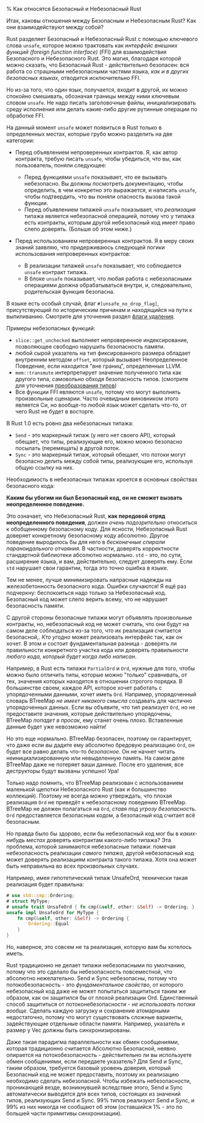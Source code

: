 % Как относятся Безопасный и Небезопасный Rust

Итак, каковы отношения между Безопасным и Небезопасным Rust? Как они
взаимодействуют между собой?

Rust разделяет Безопасный и Небезопасный Rust с помощью ключевого слова
`unsafe`, которое можно трактовать как *интерфейс внешних функций (foreign
function interface)* (FFI) для взаимодействия Безопасного и Небезопасного Rust.
Это магия, благодаря которой можно сказать, что Безопасный Rust - действительно
безопасен: вся работа со страшными небезопасными частями языка, *как и в других
безопасных языках*, отводится исключительно FFI.

Но из-за того, что один язык, получается, входит в другой, их можно спокойно
смешивать, обозначая границы между ними ключевым словом `unsafe`. Не надо писать
заголовочные файлы, инициализировать среду исполнения или делать какие-либо 
другие рутинные операции по обработке FFI.

На данный момент `unsafe` может появиться в Rust только в определенных местах,
которые грубо можно разделить на две категории:

* Перед объявлением непроверенных контрактов. Я, как автор контракта, требую писать 
`unsafe`, чтобы убедиться, что вы, как пользователь, поняли следующее:     
  * Перед функциями `unsafe` показывает, что ее вызывать небезопасно. 
  Вы должны посмотреть документацию, чтобы определить, в чем конкретно это выражается,
   и написать `unsafe`, чтобы подтвердить, что вы поняли опасность вызова такой функции.     
  * Перед объявлением типажей `unsafe` показывает, что *реализация* типажа 
  является небезопасной операцией, потому что у типажа есть контракты, которым 
  другой небезопасный код имеет право слепо доверять. (Больше об этом ниже.)

* Перед использованием непроверенных контрактов. Я в меру своих знаний заявляю, что 
придерживаюсь следующей логики использования непроверенных контрактов:
  * В реализации типажей `unsafe` показывает, что соблюдается `unsafe` контракт типажа.
  * В блоке `unsafe` показывает, что любая работа с небезопасными операциями 
  должна обрабатываться внутри, и, следовательно, родительская функция безопасна.

В языке есть особый случай, флаг `#[unsafe_no_drop_flag]`, присутствующий по
историческим причинам и находящийся на пути к выпиливанию. Смотрите для уточнения
раздел [флаги удаления].

Примеры небезопасных функций:

* `slice::get_unchecked` выполняет непроверенное индексирование, позволяющее
свободно нарушить безопасность памяти. 
* любой сырой указатель на тип фиксированного размера обладает внутренним 
методом `offset`, который вызывает Неопределенное Поведение, если находится 
"вне границ", определенных LLVM. 
* `mem::transmute` интерпретирует значение полученного типа как другого типа, 
самовольно обходя безопасность типов. (смотрите для уточнения [преобразования типов]) 
* Все функции FFI являются `unsafe`, потому что могут выполнять произвольные 
сценарии. Часто очевидным виновником этого является Си, но вообще-то любой язык
 может сделать что-то, от чего Rust не будет в восторге.

В Rust 1.0 есть ровно два небезопасных типажа:

* `Send` - это маркерный типаж (у него нет своего API), который обещает, что 
типы, реализующие его, можно можно безопасно посылать (перемещать) в другой поток.
* `Sync` - это маркерный типаж, который обещает, что потоки могут безопасно 
делить между собой типы, реализующие его, используя общую ссылку на них.

Необходимость в небезопасных типажах кроется в основных свойствах безопасного
кода:

**Каким бы убогим ни был Безопасный код, он не сможет вызвать неопределенное
поведение.**

Это означает, что Небезопасный Rust, **как передовой отряд неопределенного поведения**, 
должен *очень подозрительно* относиться к обобщенному безопасному коду. Для ясности, 
Небезопасный Rust доверяет конкретному безопасному коду абсолютно. Другое 
поведение выродилось бы для него в *бесконечные спирали параноидального отчаяния*. 
В частности, доверять корректности стандартной библиотеки абсолютно нормально. 
`std` - это, по сути, расширение языка, и вам, действительно, следует доверять ему. 
Если `std` нарушает свои гарантии, тогда это точно ошибка в языке.

Тем не менее, лучше минимизировать напрасные надежды на железобетонность
безопасного кода. Ошибки случаются! Я ещё раз подчеркну: беспокоиться надо
только за Небезопасный код. Безопасный код может слепо верить всему, что не 
нарушает безопасность памяти.

С другой стороны безопасные типажи могут объявлять произвольные контракты, но,
небезопасный код не может считать, что они будут на самом деле соблюдаться из-за
того, что их реализация считается безопасной,. *Кто угодно* может реализовать
интерфейс так, как он хочет. В этом и состоит фундаментальная разница - доверять
ли правильности конкретного участка кода или доверять правильности *любого кода,
который будет когда либо написан*.

Например, в Rust есть типажи `PartialOrd` и `Ord`, нужные для того, чтобы можно
было отличить типы, которые можно "только" сравнивать, от тех, значения которых
находятся в отношении строгого порядка. В большинстве своем, каждое API, которое
хочет работать с упорядоченными данными, хочет иметь `Ord`. Например,
упорядоченный словарь BTreeMap *не имеет никакого смысла* создавать для частично
упорядоченных данных. Если вы объявите, что тип реализует `Ord`, но не
предоставите значения, которые действительно упорядочены, BTreeMap *попадет в
просак*, ему станет очень плохо. Вставленные данные будет уже невозможно найти!

Но это еще нормально. BTreeMap безопасен, поэтому он гарантирует, что даже если
вы дадите ему абсолютно бредовую реализацию `Ord`, он будет все равно делать
что-то *безопасное*. Он не начнет читать неинициализированную или невыделенную
память. На самом деле BTreeMap даже не потеряет ваши данные. После его
удаления, все деструкторы будут вызваны успешно! Ура!

Только надо помнить, что BTreeMap реализован с использованием маленькой щепотки
Небезопасного Rust (как и большинство коллекций). Поэтому не всегда можно
утверждать, что плохая реализация `Ord` не приведёт к небезопасному поведению
BTreeMap. BTreeMap не должен полагаться на `Ord`, *ставя под угрозу
безопасность*. `Ord` предоставляется безопасным кодом, а безопасный код считает
всё безопасным.

Но правда было бы здорово, если бы небезопасный код мог бы в *каких-нибудь
местах* доверять контрактам какого-либо типажа? Эта проблема, которой занимаются
небезопасные типажи: помечая небезопасность реализации *самого типажа*, другой
небезопасный код может доверять реализациям контракта такого типажа. Хотя она
может быть неправильна во всех произвольных случаях.

Например, имея гипотетический типаж UnsafeOrd, технически такая реализация будет
правильна:

```rust
# use std::cmp::Ordering;
# struct MyType;
# unsafe trait UnsafeOrd { fn cmp(&self, other: &Self) -> Ordering; }
unsafe impl UnsafeOrd for MyType {
    fn cmp(&self, other: &Self) -> Ordering {
        Ordering::Equal
    }
}
```

Но, наверное, это совсем не та реализация, которую вам бы хотелось иметь.

Rust традиционно не делает типажи небезопасными по умолчанию, потому что это
сделало бы небезопасность повсеместной, что абсолютно нежелательно. Send и Sync
небезопасны, потому что потокобезопасность - это *фундаментальное свойство*, от
которого небезопасный код даже не может попытаться защититься таким же образом,
как он защитился бы от плохой реализации Ord. Единственный способ защититься от
потоконебезопасности - *не использовать потоки вообще*. Сделать каждую загрузку
и сохранение атомарными недостаточно, потому что могут существовать сложные
варианты, задействующие отдельные области памяти. Например, указатель и размер у
Vec должны быть синхронизированы.

Даже такая парадигма параллельности как обмен сообщениями, которая традиционно
считается Абсолютно Безопасной, неявно опирается на потокобезопасность -
действительно ли вы используете обмен сообщениями, если передаете указатель? Для
Send и Sync, таким образом, требуется базовый уровень доверия, который
Безопасный код не может предоставить, поэтому их реализацию необходимо сделать
небезопасной. Чтобы избежать небезопасности, проникающей везде, возникнувшей
вследствие этого, Send и Sync автоматически выводятся для всех типов,
состоящих из значений типов, реализующих Send и Sync. 99% типов реализуют Send
и Sync, и 99% из них никогда не сообщают об этом (оставшийся 1% - это по
большей части примитивы синхронизации).




[флаги удаления]: drop-flags.md
[преобразования типов]: conversions.md
